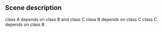 ## Scene description

class A depends on class B and class C
class B depends on class C
class C depends on class B
